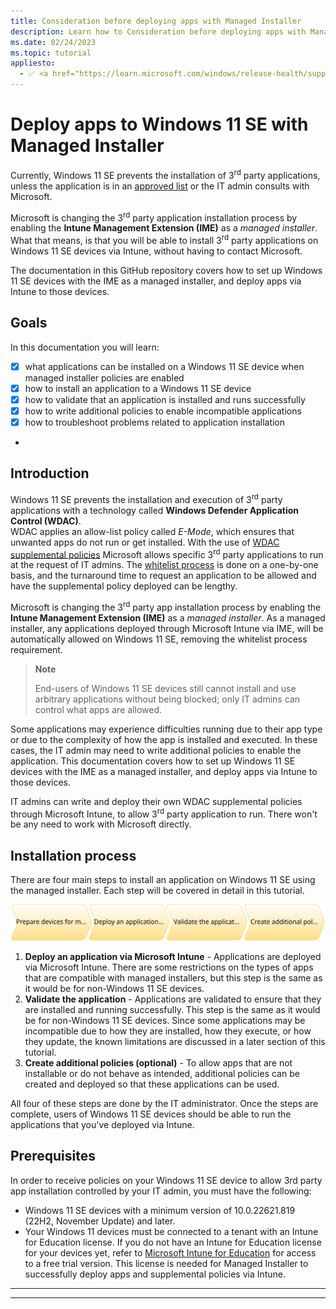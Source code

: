 ```yaml
---
title: Consideration before deploying apps with Managed Installer
description: Learn how to Consideration before deploying apps with Managed Installer
ms.date: 02/24/2023
ms.topic: tutorial
appliesto:
  - ✅ <a href="https://learn.microsoft.com/windows/release-health/supported-versions-windows-client" target="_blank">Windows 11 SE, version 22H2 and later</a>
---
```


# Deploy apps to Windows 11 SE with Managed Installer

Currently, Windows 11 SE prevents the installation of 3<sup>rd</sup> party applications, unless the application is in an [approved list][EDU-1] or the IT admin consults with Microsoft.

Microsoft is changing the 3<sup>rd</sup> party application installation process by enabling the **Intune Management Extension (IME)** as a *managed installer*. What that means, is that you will be able to install 3<sup>rd</sup> party applications on Windows 11 SE devices via Intune, without having to contact Microsoft.

The documentation in this GitHub repository covers how to set up Windows 11 SE devices with the IME as a managed installer, and deploy apps via Intune to those devices.

## Goals

In this documentation you will learn:

- [x]  what applications can be installed on a Windows 11 SE device when managed installer policies are enabled
- [x]  how to install an application to a Windows 11 SE device
- [x]  how to validate that an application is installed and runs successfully
- [x]  how to write additional policies to enable incompatible applications
- [x]  how to troubleshoot problems related to application installation
- 
## Introduction

Windows 11 SE prevents the installation and execution of 3<sup>rd</sup> party applications with a technology called **Windows Defender Application Control (WDAC)**.\
WDAC applies an allow-list policy called *E-Mode*, which ensures that unwanted apps do not run or get installed. With the use of [WDAC supplemental policies][WIN-1] Microsoft allows specific 3<sup>rd</sup> party applications to run at the request of IT admins. The [whitelist process][EDU-1] is done on a one-by-one basis, and the turnaround time to request an application to be allowed and have the supplemental policy deployed can be lengthy.

Microsoft is changing the 3<sup>rd</sup> party app installation process by enabling the **Intune Management Extension (IME)** as a *managed installer*. As a managed installer, any applications deployed through Microsoft Intune via IME, will be automatically allowed on Windows 11 SE, removing the whitelist process requirement.

> **Note**
> 
> End-users of Windows 11 SE devices still cannot install and use arbitrary applications without being blocked; only IT admins can control what apps are allowed.

Some applications may experience difficulties running due to their app type or due to the complexity of how the app is installed and executed. In these cases, the IT admin may need to write additional policies to enable the application. This documentation covers how to set up Windows 11 SE devices with the IME as a managed installer, and deploy apps via Intune to those devices.

IT admins can write and deploy their own WDAC supplemental policies through Microsoft Intune, to allow 3<sup>rd</sup> party application to run. There won't be any need to work with Microsoft directly.

## Installation process

There are four main steps to install an application on Windows 11 SE using the managed installer. Each step will be covered in detail in this tutorial.

![](./images/tap-process.svg)

1. **Deploy an application via Microsoft Intune** - Applications are deployed via Microsoft Intune. There are some restrictions on the types of apps that are compatible with managed installers, but this step is the same as it would be for non-Windows 11 SE devices.
1. **Validate the application** - Applications are validated to ensure that they are installed and running successfully. This step is the same as it would be for non-Windows 11 SE devices. Since some applications may be incompatible due to how they are installed, how they execute, or how they update, the known limitations are discussed in a later section of this tutorial.
1. **Create additional policies (optional)** - To allow apps that are not installable or do not behave as intended, additional policies can be created and deployed so that these applications can be used.

All four of these steps are done by the IT administrator. Once the steps are complete, users of Windows 11 SE devices should be able to run the applications that you've deployed via Intune.

## Prerequisites
In order to receive policies on your Windows 11 SE device to allow 3rd party app installation controlled by your IT admin, you must have the following:
- Windows 11 SE devices with a minimum version of 10.0.22621.819 (22H2, November Update) and later.
- Your Windows 11 devices must be connected to a tenant with an Intune for Education license. If you do not have an Intune for Education license for your devices yet, refer to [Microsoft Intune for Education][EXT-1] for access to a free trial version. This license is needed for Managed Installer to successfully deploy apps and supplemental policies via Intune.

---

[EDU-1]: https://learn.microsoft.com/education/windows/windows-11-se-overview#available-applications



---

[WIN-1]: https://learn.microsoft.com/en-us/windows/security/threat-protection/windows-defender-application-control/select-types-of-rules-to-create
[EDU-1]: https://learn.microsoft.com/education/windows/windows-11-se-overview#add-your-own-applications
[EXT-1]: https://www.microsoft.com/en-us/education/intune